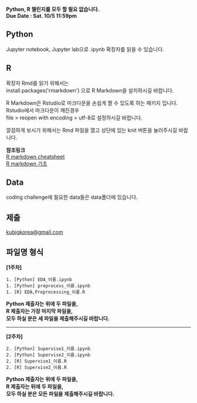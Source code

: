 **Python, R 챌린지를 모두 할 필요 없습니다.  
Due Date : Sat. 10/5 11:59pm**

## Python
Jupyter notebook, Jupyter lab으로 .ipynb 확장자를 읽을 수 있습니다.


## R
확장자 Rmd를 읽기 위해서는  
    install.packages('rmarkdown')
으로 R Markdown을 설치하시길 바랍니다.  

R Markdown은 Rstudio로 마크다운을 손쉽게 짤 수 있도록 하는 패키지 입니다.  
Rstudio에서 마크다운이 깨진경우  
file > reopen with encoding > utf-8로 설정하시길 바랍니다.

깔끔하게 보시기 위해서는 Rmd 파일을 열고 상단에 있는 knit 버튼을 눌러주시길 바랍니다.  

**참조링크**  
[R markdown cheatsheet](https://www.rstudio.com/wp-content/uploads/2016/02/rmarkdown-cheatsheet-kr.pdf)  
[R markdown 기초](https://blog.zarathu.com/posts/2019-01-03-rmarkdown/)


## Data
coding challenge에 필요한 data들은 data폴더에 있습니다.


## 제출
kubigkorea@gmail.com  

## 파일명 형식
**[1주차]**
```
1. [Python] EDA_이름.ipynb  
1. [Python] preprocess_이름.ipynb  
1. [R] EDA,Preprocessing_이름.R  
```

**Python 제출자는 위에 두 파일을,   
R 제출자는 가장 마지막 파일을,   
모두 하실 분은 세 파일을 제출해주시길 바랍니다.**

----

**[2주차]**
```
2. [Python] Supervise1_이름.ipynb  
2. [Python] Supervise2_이름.ipynb  
2. [R] Supervise1_이름.R
2. [R] Supervise2_이름.R  
```

**Python 제출자는 위에 두 파일을,   
R 제출자는 뒤에 두 파일을,   
모두 하실 분은 모든 파일을 제출해주시길 바랍니다.**


